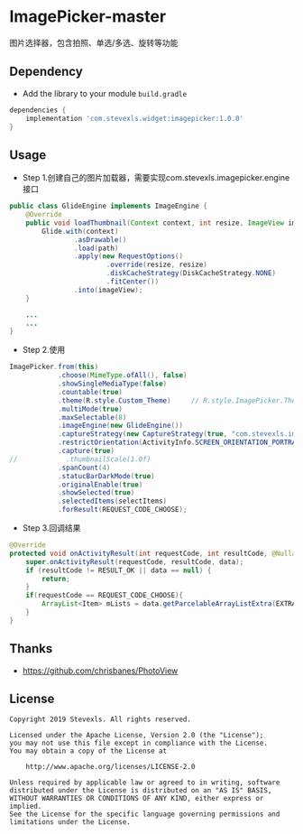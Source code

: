 # ImagePicker-master
图片选择器，包含拍照、单选/多选、旋转等功能

## Dependency
- Add the library to your module `build.gradle`
```gradle
dependencies {
	implementation 'com.stevexls.widget:imagepicker:1.0.0'
}
```
## Usage
- Step 1.创建自己的图片加载器，需要实现com.stevexls.imagepicker.engine接口
```java
public class GlideEngine implements ImageEngine {
    @Override
    public void loadThumbnail(Context context, int resize, ImageView imageView, String path) {
        Glide.with(context)
                .asDrawable()
                .load(path)
                .apply(new RequestOptions()
                        .override(resize, resize)
                        .diskCacheStrategy(DiskCacheStrategy.NONE)
                        .fitCenter())
                .into(imageView);
    }

    ...
    ...
}
```

- Step 2.使用
```java
ImagePicker.from(this)
            .choose(MimeType.ofAll(), false)
            .showSingleMediaType(false)
            .countable(true)
            .theme(R.style.Custom_Theme)     // R.style.ImagePicker.Theme
            .multiMode(true)
            .maxSelectable(8)
            .imageEngine(new GlideEngine())
            .captureStrategy(new CaptureStrategy(true, "com.stevexls.imagepickerdemo.fileprovider", "ImagePicker/Pictures"))
            .restrictOrientation(ActivityInfo.SCREEN_ORIENTATION_PORTRAIT)
            .capture(true)
//            .thumbnailScale(1.0f)
            .spanCount(4)
            .statucBarDarkMode(true)
            .originalEnable(true)
            .showSelected(true)
            .selectedItems(selectItems)
            .forResult(REQUEST_CODE_CHOOSE);
```

- Step 3.回调结果
```java
@Override
protected void onActivityResult(int requestCode, int resultCode, @Nullable Intent data) {
    super.onActivityResult(requestCode, resultCode, data);
    if (resultCode != RESULT_OK || data == null) {
        return;
    }
    if(requestCode == REQUEST_CODE_CHOOSE){
        ArrayList<Item> mLists = data.getParcelableArrayListExtra(EXTRA_RESULT_SELECTION);
    }
}
```

## Thanks
- https://github.com/chrisbanes/PhotoView

## License

    Copyright 2019 Stevexls. All rights reserved.

    Licensed under the Apache License, Version 2.0 (the "License");
    you may not use this file except in compliance with the License.
    You may obtain a copy of the License at

        http://www.apache.org/licenses/LICENSE-2.0

    Unless required by applicable law or agreed to in writing, software
    distributed under the License is distributed on an "AS IS" BASIS,
    WITHOUT WARRANTIES OR CONDITIONS OF ANY KIND, either express or implied.
    See the License for the specific language governing permissions and
    limitations under the License.
